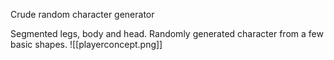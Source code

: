 Crude random character generator

Segmented legs, body and head. Randomly generated character from a few basic shapes.
![[playerconcept.png]]